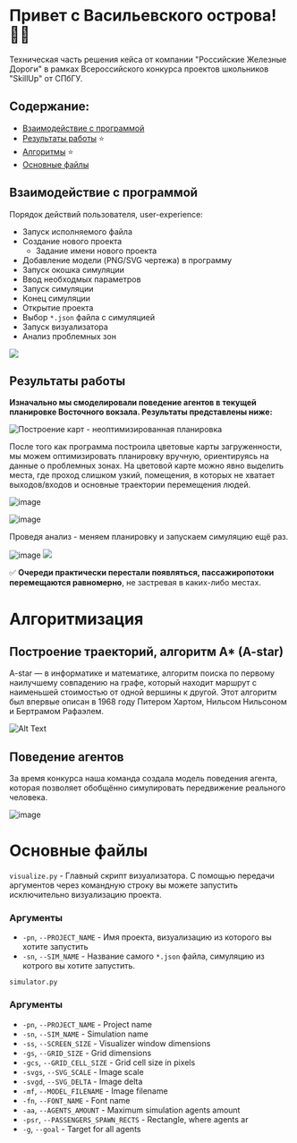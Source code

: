 # Привет с Васильевского острова! 👋🏻
Техническая часть решения кейса от компании "Российские Железные Дороги" в рамках Всероссийского конкурса проектов школьников "SkillUp" от СПбГУ.

## Содержание:

- [Взаимодействие с программой](https://github.com/Roman-tex/rzd-case#взаимодействие-с-программой)
- [Результаты работы](https://github.com/roman-tex/rzd-case#результаты-работы) ⭐️
- [Алгоритмы](https://github.com/roman-tex/rzd-case#алгоритмизация) ⭐️
- [Основные файлы](https://github.com/roman-tex/rzd-case#основные-файлы)





## Взаимодействие с программой
Порядок действий пользователя, user-experience:
- Запуск исполняемого файла
- Создание нового проекта
  - Задание имени нового проекта
- Добавление модели (PNG/SVG чертежа) в программу
- Запуск окошка симуляции
- Ввод необходмых параметров
- Запуск симуляции
- Конец симуляции
- Открытие проекта
- Выбор `*.json` файла с симуляцией
- Запуск визуализатора
- Анализ проблемных зон


![](https://media.giphy.com/media/ukL8x86nxJWshs55v9/giphy.gif)


## Результаты работы

**Изначально мы смоделировали поведение агентов в текущей планировке Восточного вокзала. Результаты представлены ниже:**

![Построение карт - неоптимизированная планировка](https://media.giphy.com/media/8ExoTYmlmDRnTiPwMn/giphy.gif)

После того как программа построила цветовые карты загруженности, мы можем оптимизировать планировку вручную, ориентируясь на данные о проблемных зонах. На цветовой карте можно явно выделить места, где проход слишком узкий, помещения, в которых не хватает выходов/входов и основные траектории перемещения людей.

![image](https://user-images.githubusercontent.com/57683566/139822026-1556b847-ddd4-44fe-a7d0-8a4581a52424.png)

![image](https://user-images.githubusercontent.com/57683566/139820950-fce9e3d9-e3a4-489f-83a9-82589a74ed93.png)

Проведя анализ - меняем планировку и запускаем симуляцию ещё раз.

![image](https://user-images.githubusercontent.com/57683566/139823678-7ba9a26d-9c7a-4043-b320-aba1b54f5232.png)
![](https://media.giphy.com/media/6uINPjcdoVdZem5vyI/giphy.gif)

✅ **Очереди практически перестали появляться, пассажиропотоки перемещаются равномерно**, не застревая в каких-либо местах. 

# Алгоритмизация

## Построение траекторий, алгоритм A* (A-star)
A-star — в информатике и математике, алгоритм поиска по первому наилучшему совпадению на графе, который находит маршрут с наименьшей стоимостью от одной вершины к другой. Этот алгоритм был впервые описан в 1968 году Питером Хартом, Нильсом Нильсоном и Бертрамом Рафаэлем.

![Alt Text](https://media.giphy.com/media/v1pAsuYNLCzOfhaMe2/giphy-downsized-large.gif)

## Поведение агентов
За время конкурса наша команда создала модель поведения агента, которая позволяет обобщённо симулировать передвижение реального человека.

![image](https://user-images.githubusercontent.com/57683566/139825260-96bfcccb-1027-4157-8920-9f94ae174006.png)


# Основные файлы
`visualize.py` - Главный скрипт визуализатора. С помощью передачи аргументов через командную строку вы можете запустить исключительно визуализацию проекта.
### Аргументы
- `-pn`, `--PROJECT_NAME` - Имя проекта, визуализацию из которого вы хотите запустить
- `-sn`, `--SIM_NAME` - Название самого `*.json` файла, симуляцию из котрого вы хотите запустить.

`simulator.py`
### Аргументы
- `-pn`, `--PROJECT_NAME` - Project name
- `-sn`, `--SIM_NAME` - Simulation name
- `-ss`, `--SCREEN_SIZE` - Visualizer window dimensions
- `-gs`, `--GRID_SIZE` - Grid dimensions
- `-gcs`, `--GRID_CELL_SIZE` - Grid cell size in pixels
- `-svgs`, `--SVG_SCALE` - Image scale
- `-svgd`, `--SVG_DELTA` - Image delta
- `-mf`, `--MODEL_FILENAME` - Image filename
- `-fn`, `--FONT_NAME` - Font name
- `-aa`, `--AGENTS_AMOUNT` - Maximum simulation agents amount
- `-psr`, `--PASSENGERS_SPAWN_RECTS` - Rectangle, where agents ar
- `-g`, `--goal` - Target for all agents






